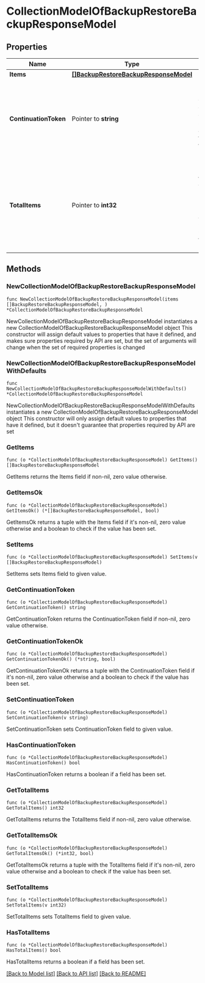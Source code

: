 # CollectionModelOfBackupRestoreBackupResponseModel

## Properties

Name | Type | Description | Notes
------------ | ------------- | ------------- | -------------
**Items** | [**[]BackupRestoreBackupResponseModel**](BackupRestoreBackupResponseModel.md) | List of items. | 
**ContinuationToken** | Pointer to **string** | If present, indicates to the caller that the query was not complete, and they should call the API again specifying the continuation token as a query parameter. | [optional] 
**TotalItems** | Pointer to **int32** | Indicates the total number of items in the collection, which may be more than the number of Items returned, if there is a ContinuationToken.  Only returned in the response to &#x60;$search&#x60; APIs. | [optional] 

## Methods

### NewCollectionModelOfBackupRestoreBackupResponseModel

`func NewCollectionModelOfBackupRestoreBackupResponseModel(items []BackupRestoreBackupResponseModel, ) *CollectionModelOfBackupRestoreBackupResponseModel`

NewCollectionModelOfBackupRestoreBackupResponseModel instantiates a new CollectionModelOfBackupRestoreBackupResponseModel object
This constructor will assign default values to properties that have it defined,
and makes sure properties required by API are set, but the set of arguments
will change when the set of required properties is changed

### NewCollectionModelOfBackupRestoreBackupResponseModelWithDefaults

`func NewCollectionModelOfBackupRestoreBackupResponseModelWithDefaults() *CollectionModelOfBackupRestoreBackupResponseModel`

NewCollectionModelOfBackupRestoreBackupResponseModelWithDefaults instantiates a new CollectionModelOfBackupRestoreBackupResponseModel object
This constructor will only assign default values to properties that have it defined,
but it doesn't guarantee that properties required by API are set

### GetItems

`func (o *CollectionModelOfBackupRestoreBackupResponseModel) GetItems() []BackupRestoreBackupResponseModel`

GetItems returns the Items field if non-nil, zero value otherwise.

### GetItemsOk

`func (o *CollectionModelOfBackupRestoreBackupResponseModel) GetItemsOk() (*[]BackupRestoreBackupResponseModel, bool)`

GetItemsOk returns a tuple with the Items field if it's non-nil, zero value otherwise
and a boolean to check if the value has been set.

### SetItems

`func (o *CollectionModelOfBackupRestoreBackupResponseModel) SetItems(v []BackupRestoreBackupResponseModel)`

SetItems sets Items field to given value.


### GetContinuationToken

`func (o *CollectionModelOfBackupRestoreBackupResponseModel) GetContinuationToken() string`

GetContinuationToken returns the ContinuationToken field if non-nil, zero value otherwise.

### GetContinuationTokenOk

`func (o *CollectionModelOfBackupRestoreBackupResponseModel) GetContinuationTokenOk() (*string, bool)`

GetContinuationTokenOk returns a tuple with the ContinuationToken field if it's non-nil, zero value otherwise
and a boolean to check if the value has been set.

### SetContinuationToken

`func (o *CollectionModelOfBackupRestoreBackupResponseModel) SetContinuationToken(v string)`

SetContinuationToken sets ContinuationToken field to given value.

### HasContinuationToken

`func (o *CollectionModelOfBackupRestoreBackupResponseModel) HasContinuationToken() bool`

HasContinuationToken returns a boolean if a field has been set.

### GetTotalItems

`func (o *CollectionModelOfBackupRestoreBackupResponseModel) GetTotalItems() int32`

GetTotalItems returns the TotalItems field if non-nil, zero value otherwise.

### GetTotalItemsOk

`func (o *CollectionModelOfBackupRestoreBackupResponseModel) GetTotalItemsOk() (*int32, bool)`

GetTotalItemsOk returns a tuple with the TotalItems field if it's non-nil, zero value otherwise
and a boolean to check if the value has been set.

### SetTotalItems

`func (o *CollectionModelOfBackupRestoreBackupResponseModel) SetTotalItems(v int32)`

SetTotalItems sets TotalItems field to given value.

### HasTotalItems

`func (o *CollectionModelOfBackupRestoreBackupResponseModel) HasTotalItems() bool`

HasTotalItems returns a boolean if a field has been set.


[[Back to Model list]](../README.md#documentation-for-models) [[Back to API list]](../README.md#documentation-for-api-endpoints) [[Back to README]](../README.md)


